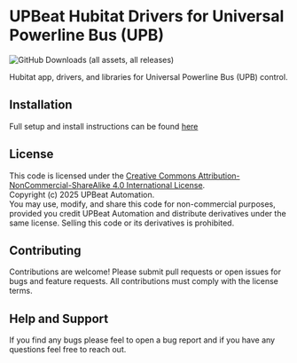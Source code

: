 # UPBeat Hubitat Drivers for Universal Powerline Bus (UPB)
![GitHub Downloads (all assets, all releases)](https://img.shields.io/github/downloads/UPBeat-Automation/UPBeat-Hubitat/total)

Hubitat app, drivers, and libraries for Universal Powerline Bus (UPB) control.

## Installation

Full setup and install instructions can be found [here](https://github.com/UPBeat-Automation)

## License
This code is licensed under the [Creative Commons Attribution-NonCommercial-ShareAlike 4.0 International License](http://creativecommons.org/licenses/by-nc-sa/4.0/).  
Copyright (c) 2025 UPBeat Automation.  
You may use, modify, and share this code for non-commercial purposes, provided you credit UPBeat Automation and distribute derivatives under the same license. Selling this code or its derivatives is prohibited.

## Contributing
Contributions are welcome! Please submit pull requests or open issues for bugs and feature requests. All contributions must comply with the license terms.

## Help and Support

If you find any bugs please feel to open a bug report and if you have any questions feel free to reach out. 

